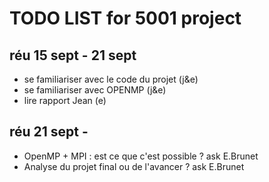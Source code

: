 # TODO LIST for 5001 project

## réu 15 sept - 21 sept

- se familiariser avec le code du projet (j&e)
- se familiariser avec OPENMP (j&e)
- lire rapport Jean (e)


## réu 21 sept - 

- OpenMP + MPI : est ce que c'est possible ? ask E.Brunet
- Analyse du projet final ou de l'avancer ? ask E.Brunet